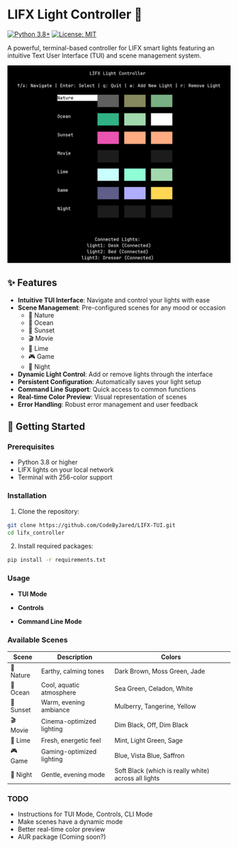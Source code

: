 # LIFX Light Controller 🌈
[![Python 3.8+](https://img.shields.io/badge/python-3.8+-blue.svg)](https://www.python.org/downloads/)
[![License: MIT](https://img.shields.io/badge/License-MIT-yellow.svg)](https://opensource.org/licenses/MIT)

A powerful, terminal-based controller for LIFX smart lights featuring an intuitive Text User Interface (TUI) and scene management system.

![TUI Screenshot](images/screenshot.png)

## ✨ Features

- **Intuitive TUI Interface**: Navigate and control your lights with ease
- **Scene Management**: Pre-configured scenes for any mood or occasion
  - 🌿 Nature
  - 🌊 Ocean
  - 🌅 Sunset
  - 🎬 Movie
  - 🍋 Lime
  - 🎮 Game
  - 🌙 Night
- **Dynamic Light Control**: Add or remove lights through the interface
- **Persistent Configuration**: Automatically saves your light setup
- **Command Line Support**: Quick access to common functions
- **Real-time Color Preview**: Visual representation of scenes
- **Error Handling**: Robust error management and user feedback

## 🚀 Getting Started

### Prerequisites

- Python 3.8 or higher
- LIFX lights on your local network
- Terminal with 256-color support

### Installation

1. Clone the repository:
```bash
git clone https://github.com/CodeByJared/LIFX-TUI.git
cd lifx_controller
```

2. Install required packages:
```bash
pip install -r requirements.txt
```

### Usage
- **TUI Mode**

- **Controls**

- **Command Line Mode**

### Available Scenes

| Scene | Description | Colors |
|--------|-------------|---------|
| 🌿 Nature | Earthy, calming tones | Dark Brown, Moss Green, Jade |
| 🌊 Ocean | Cool, aquatic atmosphere | Sea Green, Celadon, White |
| 🌅 Sunset | Warm, evening ambiance | Mulberry, Tangerine, Yellow |
| 🎬 Movie | Cinema-optimized lighting | Dim Black, Off, Dim Black |
| 🍋 Lime | Fresh, energetic feel | Mint, Light Green, Sage |
| 🎮 Game | Gaming-optimized lighting | Blue, Vista Blue, Saffron |
| 🌙 Night | Gentle, evening mode | Soft Black (which is really white) across all lights |

### TODO
- Instructions for TUI Mode, Controls, CLI Mode
- Make scenes have a dynamic mode
- Better real-time color preview
- AUR package (Coming soon?)